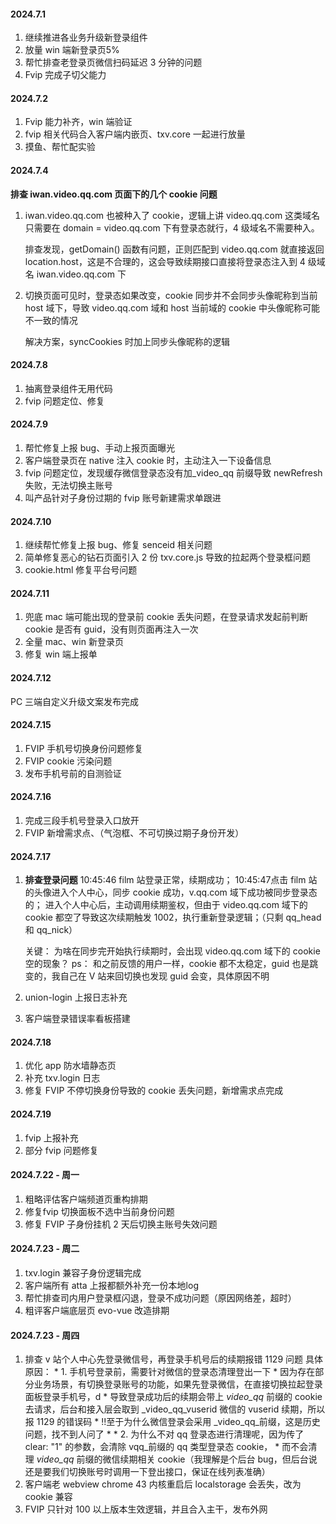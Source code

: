 #### 2024.7.1
1. 继续推进各业务升级新登录组件
2. 放量 win 端新登录页5%
3. 帮忙排查老登录页微信扫码延迟 3 分钟的问题
4. Fvip 完成子切父能力
   
#### 2024.7.2
1. Fvip 能力补齐，win 端验证
2. fvip 相关代码合入客户端内嵌页、txv.core 一起进行放量
3. 摸鱼、帮忙配实验

#### 2024.7.4
**排查 iwan.video.qq.com 页面下的几个 cookie 问题**
1. iwan.video.qq.com 也被种入了 cookie，逻辑上讲 video.qq.com 这类域名只需要在 domain =  video.qq.com 下有登录态就行，4 级域名不需要种入。
	
	排查发现，getDomain() 函数有问题，正则匹配到 video.qq.com 就直接返回 location.host，这是不合理的，这会导致续期接口直接将登录态注入到 4 级域名 iwan.video.qq.com 下

2. 切换页面可见时，登录态如果改变，cookie 同步并不会同步头像昵称到当前 host 域下，导致 video.qq.com 域和 host 当前域的 cookie 中头像昵称可能不一致的情况

	解决方案，syncCookies 时加上同步头像昵称的逻辑

#### 2024.7.8
1. 抽离登录组件无用代码
2. fvip 问题定位、修复
   
#### 2024.7.9
1. 帮忙修复上报 bug、手动上报页面曝光
2. 客户端登录页在 native 注入 cookie 时，主动注入一下设备信息
3. fvip 问题定位，发现缓存微信登录态没有加_video_qq 前缀导致 newRefresh 失败，无法切换主账号
4. 叫产品针对子身份过期的 fvip 账号新建需求单跟进

#### 2024.7.10
1. 继续帮忙修复上报 bug、修复 senceid 相关问题
2. 简单修复恶心的钻石页面引入 2 份 txv.core.js 导致的拉起两个登录框问题
3. cookie.html 修复平台号问题

#### 2024.7.11
1. 兜底 mac 端可能出现的登录前 cookie 丢失问题，在登录请求发起前判断 cookie 是否有 guid，没有则页面再注入一次
2. 全量 mac、win 新登录页
3. 修复 win 端上报单

#### 2024.7.12
PC 三端自定义升级文案发布完成

#### 2024.7.15
1. FVIP 手机号切换身份问题修复
2. FVIP cookie 污染问题
3. 发布手机号前的自测验证

#### 2024.7.16
1. 完成三段手机号登录入口放开
2. FVIP 新增需求点、（气泡框、不可切换过期子身份开发）

#### 2024.7.17
1. **排查登录问题**
	10:45:46 film 站登录正常，续期成功；
	10:45:47点击 film 站的头像进入个人中心，同步 cookie 成功，v.qq.com 域下成功被同步登录态的；
	进入个人中心后，主动调用续期鉴权，但由于 video.qq.com 域下的 cookie 都空了导致这次续期触发 1002，执行重新登录逻辑；（只剩 qq_head 和 qq_nick）
	
	关键： 为啥在同步完开始执行续期时，会出现 video.qq.com 域下的 cookie 空的现象？
	ps： 和之前反馈的用户一样，cookie 都不太稳定，guid 也是跳变的，我自己在 V 站来回切换也发现 guid 会变，具体原因不明

2. union-login 上报日志补充
3. 客户端登录错误率看板搭建

#### 2024.7.18
1. 优化 app 防水墙静态页
2. 补充 txv.login 日志
3. 修复 FVIP 不停切换身份导致的 cookie 丢失问题，新增需求点完成

#### 2024.7.19
1. fvip 上报补充
2. 部分 fvip 问题修复


#### 2024.7.22 - 周一
1. 粗略评估客户端频道页重构排期
2. 修复fvip 切换面板不选中当前身份问题
3. 修复 FVIP 子身份挂机 2 天后切换主账号失效问题

#### 2024.7.23 - 周二
1. txv.login 兼容子身份逻辑完成
2. 客户端所有 atta 上报都额外补充一份本地log
3. 帮忙排查司内用户登录框闪退，登录不成功问题（原因网络差，超时）
4. 粗评客户端底层页 evo-vue 改造排期
   
#### 2024.7.23 - 周四
1. 排查 v 站个人中心先登录微信号，再登录手机号后的续期报错 1129 问题
	具体原因：
       * 1. 手机号登录前，需要针对微信的登录态清理登出一下
       * 因为存在部分业务场景，有切换登录账号的功能，如果先登录微信，在直接切换拉起登录面板登录手机号，d
       * 导致登录成功后的续期会带上 _video_qq_ 前缀的 cookie 去请求，后台和接入层会取到 _video_qq_vuserid 微信的 vuserid 续期，所以报 1129 的错误码
       * !!至于为什么微信登录会采用 _video_qq_前缀，这是历史问题，找不到人问了
       * 
       * 2. 为什么不对 qq 登录态进行清理呢，因为传了 clear: "1" 的参数，会清除 vqq_前缀的 qq 类型登录态 cookie，
       * 而不会清理 _video_qq_ 前缀的微信续期相关 cookie（我理解是个后台 bug，但后台说还是要我们切换账号时调用一下登出接口，保证在线列表准确）
2. 客户端老 webview chrome 43 内核重启后 localstorage 会丢失，改为 cookie 兼容
3. FVIP 只针对 100 以上版本生效逻辑，并且合入主干，发布外网